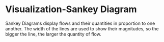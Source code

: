 # Visualization-Sankey Diagram
Sankey Diagrams display flows and their quantities in proportion to one another. The width of the lines are used to show their magnitudes, so the bigger the line, the larger the quantity of flow.
